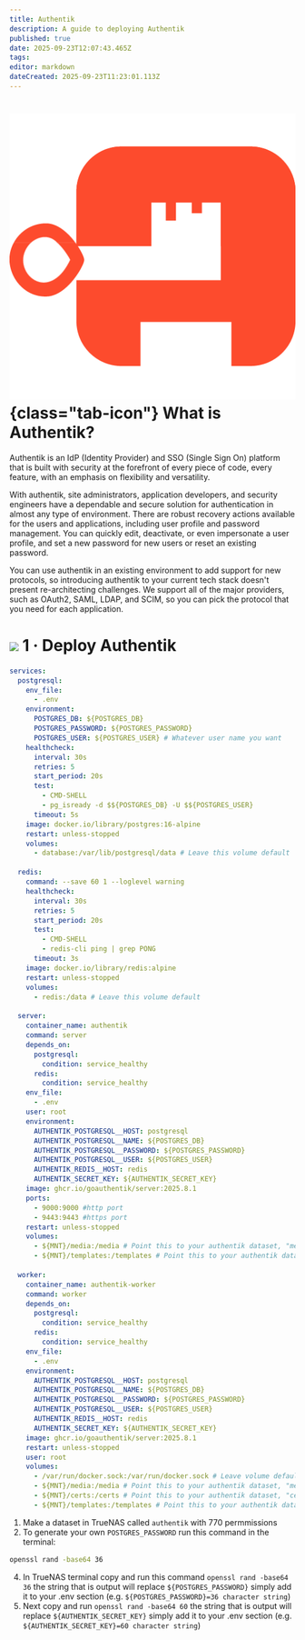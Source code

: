 ```yaml
---
title: Authentik
description: A guide to deploying Authentik
published: true
date: 2025-09-23T12:07:43.465Z
tags: 
editor: markdown
dateCreated: 2025-09-23T11:23:01.113Z
---
```


# ![](/authentik.png){class="tab-icon"} What is Authentik?

Authentik is an IdP (Identity Provider) and SSO (Single Sign On) platform that is built with security at the forefront of every piece of code, every feature, with an emphasis on flexibility and versatility.

With authentik, site administrators, application developers, and security engineers have a dependable and secure solution for authentication in almost any type of environment. There are robust recovery actions available for the users and applications, including user profile and password management. You can quickly edit, deactivate, or even impersonate a user profile, and set a new password for new users or reset an existing password.

You can use authentik in an existing environment to add support for new protocols, so introducing authentik to your current tech stack doesn't present re-architecting challenges. We support all of the major providers, such as OAuth2, SAML, LDAP, and SCIM, so you can pick the protocol that you need for each application.

# <img src="/docker.png" class="tab-icon"> 1 · Deploy Authentik
```yaml
services:
  postgresql:
    env_file:
      - .env
    environment:
      POSTGRES_DB: ${POSTGRES_DB}
      POSTGRES_PASSWORD: ${POSTGRES_PASSWORD}
      POSTGRES_USER: ${POSTGRES_USER} # Whatever user name you want
    healthcheck:
      interval: 30s
      retries: 5
      start_period: 20s
      test:
        - CMD-SHELL
        - pg_isready -d $${POSTGRES_DB} -U $${POSTGRES_USER}
      timeout: 5s
    image: docker.io/library/postgres:16-alpine
    restart: unless-stopped
    volumes:
      - database:/var/lib/postgresql/data # Leave this volume default
  
  redis:
    command: --save 60 1 --loglevel warning
    healthcheck:
      interval: 30s
      retries: 5
      start_period: 20s
      test:
        - CMD-SHELL
        - redis-cli ping | grep PONG
      timeout: 3s
    image: docker.io/library/redis:alpine
    restart: unless-stopped
    volumes:
      - redis:/data # Leave this volume default
  
  server:
    container_name: authentik
    command: server
    depends_on:
      postgresql:
        condition: service_healthy
      redis:
        condition: service_healthy
    env_file:
      - .env
    user: root
    environment:
      AUTHENTIK_POSTGRESQL__HOST: postgresql
      AUTHENTIK_POSTGRESQL__NAME: ${POSTGRES_DB}
      AUTHENTIK_POSTGRESQL__PASSWORD: ${POSTGRES_PASSWORD}
      AUTHENTIK_POSTGRESQL__USER: ${POSTGRES_USER}
      AUTHENTIK_REDIS__HOST: redis
      AUTHENTIK_SECRET_KEY: ${AUTHENTIK_SECRET_KEY}
    image: ghcr.io/goauthentik/server:2025.8.1
    ports:
      - 9000:9000 #http port
      - 9443:9443 #https port
    restart: unless-stopped
    volumes:
      - ${MNT}/media:/media # Point this to your authentik dataset, "media" folder will auto create on compose launch
      - ${MNT}/templates:/templates # Point this to your authentik dataset, "templates" folder will auto create on compose launch

  worker:
    container_name: authentik-worker
    command: worker
    depends_on:
      postgresql:
        condition: service_healthy
      redis:
        condition: service_healthy
    env_file:
      - .env
    environment:
      AUTHENTIK_POSTGRESQL__HOST: postgresql
      AUTHENTIK_POSTGRESQL__NAME: ${POSTGRES_DB}
      AUTHENTIK_POSTGRESQL__PASSWORD: ${POSTGRES_PASSWORD}
      AUTHENTIK_POSTGRESQL__USER: ${POSTGRES_USER}
      AUTHENTIK_REDIS__HOST: redis
      AUTHENTIK_SECRET_KEY: ${AUTHENTIK_SECRET_KEY}
    image: ghcr.io/goauthentik/server:2025.8.1
    restart: unless-stopped
    user: root
    volumes:
      - /var/run/docker.sock:/var/run/docker.sock # Leave volume default
      - ${MNT}/media:/media # Point this to your authentik dataset, "media" folder will auto create on compose launch
      - ${MNT}/certs:/certs # Point this to your authentik dataset, "certs" folder will auto create on compose launch
      - ${MNT}/templates:/templates # Point this to your authentik dataset, "templates" folder will auto create on compose launch
```

1. Make a dataset in TrueNAS called `authentik` with 770 permmissions
1. To generate your own `POSTGRES_PASSWORD` run this command in the terminal:
```bash
openssl rand -base64 36
```
4. In TrueNAS terminal copy and run this command `openssl rand -base64 36` the string that is output will replace `${POSTGRES_PASSWORD}` simply add it to your .env section (e.g. `${POSTGRES_PASSWORD}=36 character string`)
5. Next copy and run `openssl rand -base64 60` the string that is output will replace `${AUTHENTIK_SECRET_KEY}` simply add it to your .env section (e.g. `${AUTHENTIK_SECRET_KEY}=60 character string`)

